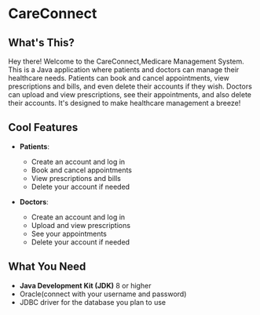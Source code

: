 # CareConnect

## What's This?
Hey there! Welcome to the CareConnect,Medicare Management System. This is a Java application where patients and doctors can manage their healthcare needs. Patients can book and cancel appointments, view prescriptions and bills, and even delete their accounts if they wish. Doctors can upload and view prescriptions, see their appointments, and also delete their accounts. It's designed to make healthcare management a breeze!

## Cool Features
- **Patients**:
  - Create an account and log in
  - Book and cancel appointments
  - View prescriptions and bills
  - Delete your account if needed

- **Doctors**:
  - Create an account and log in
  - Upload and view prescriptions
  - See your appointments
  - Delete your account if needed

## What You Need
- **Java Development Kit (JDK)** 8 or higher
- Oracle(connect with your username and password)
- JDBC driver for the database you plan to use
  
